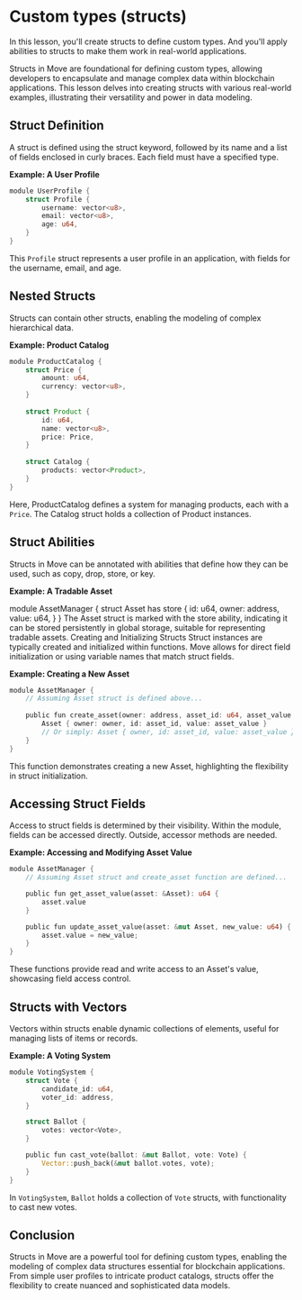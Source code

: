 # Custom types (structs)

In this lesson, you'll create structs to define custom types. And you'll apply abilities to structs to make them work in real-world applications.

Structs in Move are foundational for defining custom types, allowing developers to encapsulate and manage complex data within blockchain applications. This lesson delves into creating structs with various real-world examples, illustrating their versatility and power in data modeling.

## Struct Definition

A struct is defined using the struct keyword, followed by its name and a list of fields enclosed in curly braces. Each field must have a specified type.

**Example: A User Profile**

```rust
module UserProfile {
    struct Profile {
        username: vector<u8>,
        email: vector<u8>,
        age: u64,
    }
}
```

This `Profile` struct represents a user profile in an application, with fields for the username, email, and age.

## Nested Structs

Structs can contain other structs, enabling the modeling of complex hierarchical data.

**Example: Product Catalog**

```rust
module ProductCatalog {
    struct Price {
        amount: u64,
        currency: vector<u8>,
    }
​
    struct Product {
        id: u64,
        name: vector<u8>,
        price: Price,
    }
​
    struct Catalog {
        products: vector<Product>,
    }
}
```

Here, ProductCatalog defines a system for managing products, each with a `Price`. The Catalog struct holds a collection of Product instances.

## Struct Abilities

Structs in Move can be annotated with abilities that define how they can be used, such as copy, drop, store, or key.

**Example: A Tradable Asset**

module AssetManager {
    struct Asset has store {
        id: u64,
        owner: address,
        value: u64,
    }
}
The Asset struct is marked with the store ability, indicating it can be stored persistently in global storage, suitable for representing tradable assets.
Creating and Initializing Structs
Struct instances are typically created and initialized within functions. Move allows for direct field initialization or using variable names that match struct fields.

**Example: Creating a New Asset**

```rust
module AssetManager {
    // Assuming Asset struct is defined above...
​
    public fun create_asset(owner: address, asset_id: u64, asset_value: u64): Asset {
        Asset { owner: owner, id: asset_id, value: asset_value }
        // Or simply: Asset { owner, id: asset_id, value: asset_value }
    }
}
```

This function demonstrates creating a new Asset, highlighting the flexibility in struct initialization.

## Accessing Struct Fields

Access to struct fields is determined by their visibility. Within the module, fields can be accessed directly. Outside, accessor methods are needed.

**Example: Accessing and Modifying Asset Value**

```rust
module AssetManager {
    // Assuming Asset struct and create_asset function are defined...

    public fun get_asset_value(asset: &Asset): u64 {
        asset.value
    }

    public fun update_asset_value(asset: &mut Asset, new_value: u64) {
        asset.value = new_value;
    }
}
```

These functions provide read and write access to an Asset's value, showcasing field access control.

## Structs with Vectors

Vectors within structs enable dynamic collections of elements, useful for managing lists of items or records.

**Example: A Voting System**

```rust
module VotingSystem {
    struct Vote {
        candidate_id: u64,
        voter_id: address,
    }

    struct Ballot {
        votes: vector<Vote>,
    }

    public fun cast_vote(ballot: &mut Ballot, vote: Vote) {
        Vector::push_back(&mut ballot.votes, vote);
    }
}
```

In `VotingSystem`, `Ballot` holds a collection of `Vote` structs, with functionality to cast new votes.

## Conclusion

Structs in Move are a powerful tool for defining custom types, enabling the modeling of complex data structures essential for blockchain applications. From simple user profiles to intricate product catalogs, structs offer the flexibility to create nuanced and sophisticated data models.
